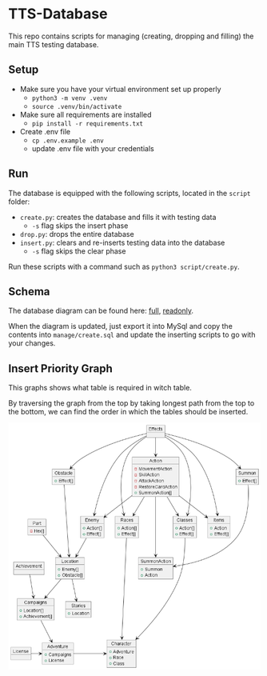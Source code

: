 # TTS-Database

This repo contains scripts for managing (creating, dropping and filling) the main TTS testing database.

## Setup
- Make sure you have your virtual environment set up properly
  - `python3 -m venv .venv`
  - `source .venv/bin/activate`
- Make sure all requirements are installed
  - `pip install -r requirements.txt`
- Create .env file
  - `cp .env.example .env`
  - update .env file with your credentials
 
## Run
The database is equipped with the following scripts, located in the `script` folder:
- `create.py`: creates the database and fills it with testing data
  - `-s` flag skips the insert phase
- `drop.py`: drops the entire database
- `insert.py`: clears and re-inserts testing data into the database
  - `-s` flag skips the clear phase

Run these scripts with a command such as `python3 script/create.py`.

## Schema
The database diagram can be found here: [full](https://dbdiagram.io/d/CommunistBachelor-652c00e7ffbf5169f0b71ee4), [readonly](https://dbdiagram.io/d/TTS-Game-Database-652c00e7ffbf5169f0b71ee4).

When the diagram is updated, just export it into MySql and copy the contents into `manage/create.sql` and update the inserting scripts to go with your changes.

## Insert Priority Graph
This graphs shows what table is required in witch table.

By traversing the graph from the top by taking longest path from the top to the bottom, we can find the order in which the tables should be inserted.

<p align="center">
  <img src="graph/insertPriorityGraph.png" alt="Insert Priority Graph"/>
</p>